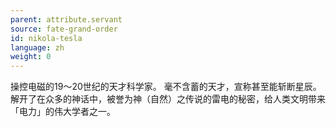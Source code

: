 ```yaml
---
parent: attribute.servant
source: fate-grand-order
id: nikola-tesla
language: zh
weight: 0
---
```


操控电磁的19～20世纪的天才科学家。
毫不含蓄的天才，宣称甚至能斩断星辰。
解开了在众多的神话中，被誉为神（自然）之传说的雷电的秘密，给人类文明带来「电力」的伟大学者之一。
